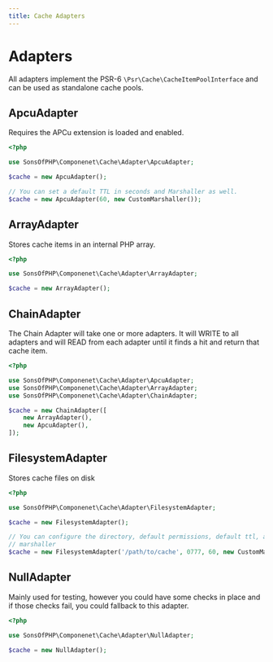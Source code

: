 ```yaml
---
title: Cache Adapters
---
```


# Adapters

All adapters implement the PSR-6 `\Psr\Cache\CacheItemPoolInterface` and can be used as
standalone cache pools.

## ApcuAdapter

Requires the APCu extension is loaded and enabled.

```php
<?php

use SonsOfPHP\Componenet\Cache\Adapter\ApcuAdapter;

$cache = new ApcuAdapter();

// You can set a default TTL in seconds and Marshaller as well.
$cache = new ApcuAdapter(60, new CustomMarshaller());
```

## ArrayAdapter

Stores cache items in an internal PHP array.

```php
<?php

use SonsOfPHP\Componenet\Cache\Adapter\ArrayAdapter;

$cache = new ArrayAdapter();
```

## ChainAdapter

The Chain Adapter will take one or more adapters. It will WRITE to all adapters
and will READ from each adapter until it finds a hit and return that cache item.

```php
<?php

use SonsOfPHP\Componenet\Cache\Adapter\ApcuAdapter;
use SonsOfPHP\Componenet\Cache\Adapter\ArrayAdapter;
use SonsOfPHP\Componenet\Cache\Adapter\ChainAdapter;

$cache = new ChainAdapter([
    new ArrayAdapter(),
    new ApcuAdapter(),
]);
```

## FilesystemAdapter

Stores cache files on disk

```php
<?php

use SonsOfPHP\Componenet\Cache\Adapter\FilesystemAdapter;

$cache = new FilesystemAdapter();

// You can configure the directory, default permissions, default ttl, and
// marshaller
$cache = new FilesystemAdapter('/path/to/cache', 0777, 60, new CustomMarshaller());
```

## NullAdapter

Mainly used for testing, however you could have some checks in place and if
those checks fail, you could fallback to this adapter.

```php
<?php

use SonsOfPHP\Componenet\Cache\Adapter\NullAdapter;

$cache = new NullAdapter();
```
